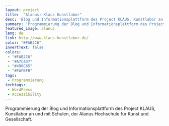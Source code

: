```yaml
---
layout: project
title:  "Alanus: Klaus Kunstlabor"
desc: 'Blog und Informationsplattform des Project KLAUS, Kunstlabor an und mit Schulen, der Alanus Hochschule für Kunst und Gesellschaft.'
summary: 'Programmierung der Blog und Informationsplattform des Project KLAUS, Kunstlabor an und mit Schulen, der Alanus Hochschule für Kunst und Gesellschaft.'
featured_image: alanus
lang: de
link: http://www.klaus-kunstlabor.de/
color: "#FAB2C6"
invertText: false
colors:
 - "#FAB2C6"
 - "#A7C4D7"
 - "#496C65"
 - "#FAFBFB"
tags:
 - Programmierung
techtags:
 - WordPress
 - Accessibility
---
```

Programmierung der Blog und Informationsplattform des Project KLAUS, Kunstlabor an und mit Schulen, der Alanus Hochschule für Kunst und Gesellschaft.
